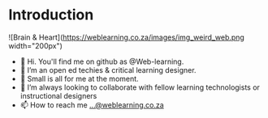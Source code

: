 # Introduction

![Brain & Heart](https://weblearning.co.za/images/img_weird_web.png width="200px")



- 👋 Hi. You'll find me on github as @Web-learning.  
- 👀 I’m an open ed techies & critical learning designer. 
- 🌱 Small is all for me at the moment. 
- 💞️ I’m always looking to collaborate with fellow learning technologists or instructional designers 
- 📫 How to reach me ...@weblearning.co.za

<!---
Web-learning/Web-learning is a ✨ special ✨ repository because its `README.md` (this file) appears on your GitHub profile.
You can click the Preview link to take a look at your changes.
--->
